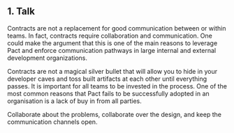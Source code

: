 ## 1. Talk

Contracts are not a replacement for good communication between or within teams. In fact, contracts require collaboration and communication. One could make the argument that this is one of the main reasons to leverage Pact and enforce communication pathways in large internal and external development organizations.

Contracts are not a magical silver bullet that will allow you to hide in your developer caves and toss built artifacts at each other until everything passes. It is important for all teams to be invested in the process. One of the most common reasons that Pact fails to be successfully adopted in an organisation is a lack of buy in from all parties.

Collaborate about the problems, collaborate over the design, and keep the communication channels open.
